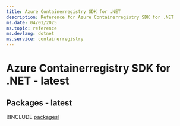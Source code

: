 ```yaml
---
title: Azure Containerregistry SDK for .NET
description: Reference for Azure Containerregistry SDK for .NET
ms.date: 04/01/2025
ms.topic: reference
ms.devlang: dotnet
ms.service: containerregistry
---
```

# Azure Containerregistry SDK for .NET - latest
## Packages - latest
[!INCLUDE [packages](containerregistry-index.md)]